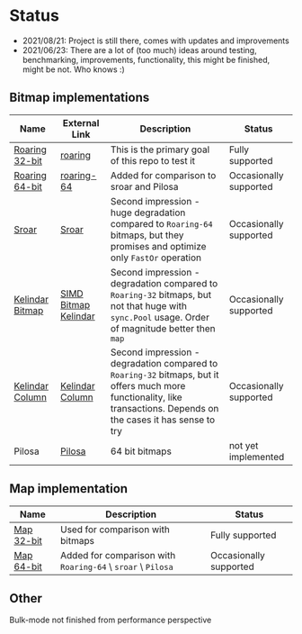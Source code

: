 # Status

* 2021/08/21:
  Project is still there, comes with updates and improvements
* 2021/06/23:
There are a lot of (too much) ideas around testing, benchmarking, improvements, functionality, this might be finished, might be not.
Who knows :)

## Bitmap implementations
|Name|External Link|Description|Status|
|---|---|---|---|
|[Roaring 32-bit](../index-roaring)|[roaring](https://github.com/RoaringBitmap/roaring)|This is the primary goal of this repo to test it|Fully supported|
|[Roaring 64-bit](../index-roaring64)|[roaring-64](https://github.com/RoaringBitmap/roaring/tree/master/roaring64)|Added for comparison to sroar and Pilosa|Occasionally supported|
|[Sroar](../index-sroar)|[Sroar](https://github.com/dgraph-io/sroar)|Second impression - huge degradation compared to `Roaring-64` bitmaps, but they promises and optimize only `FastOr` operation|Occasionally supported|
|[Kelindar Bitmap](../index-kelindar)|[SIMD Bitmap Kelindar](https://github.com/kelindar/bitmap)|Second impression - degradation compared to `Roaring-32` bitmaps, but not that huge with `sync.Pool` usage. Order of magnitude better then `map`|Occasionally supported|
|[Kelindar Column](../index-kelindar-column)|[Kelindar Column](https://github.com/kelindar/column)|Second impression - degradation compared to `Roaring-32` bitmaps, but it offers much more functionality, like transactions. Depends on the cases it has sense to try|Occasionally supported|
|Pilosa|[Pilosa](https://github.com/pilosa/pilosa)|64 bit bitmaps|not yet implemented|

## Map implementation
|Name|Description|Status|
|---|---|---|
|[Map 32-bit](../index-map)|Used for comparison with bitmaps|Fully supported|
|[Map 64-bit](../index-map64)|Added for comparison with `Roaring-64` \ `sroar` \ `Pilosa` |Occasionally supported|

## Other
Bulk-mode not finished from performance perspective